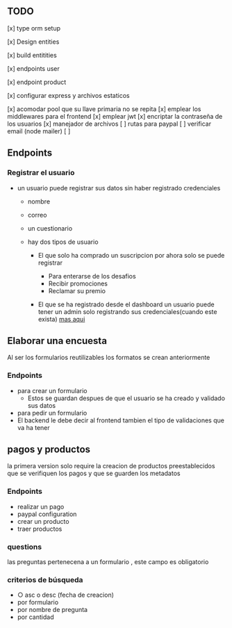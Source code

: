 [ideas]: documents/ideas.md

## TODO

[x] type orm setup

[x] Design entities

[x] build entitities

[x] endpoints user

[x] endpoint product

[x] configurar express y archivos estaticos

[x] acomodar pool que su llave primaria no se repita
[x] emplear los middlewares para el frontend
[x] emplear jwt
[x] encriptar la contraseña de los usuarios
[x] manejador de archivos
[ ] rutas para paypal
[ ] verificar email (node mailer)
[ ]

## Endpoints

### Registrar el usuario

- un usuario puede registrar sus datos sin haber registrado credenciales

  - nombre
  - correo
  - un cuestionario
  - hay dos tipos de usuario

    - El que solo ha comprado un suscripcion
      por ahora solo se puede registrar

      - Para enterarse de los desafios
      - Recibir promociones
      - Reclamar su premio

    - El que se ha registrado desde el dashboard
      un usuario puede tener un admin solo registrando sus credenciales(cuando este exista) [mas aqui][ideas]

## Elaborar una encuesta

Al ser los formularios reutilizables los formatos se crean anteriormente

### **Endpoints**

- para crear un formulario
  - Estos se guardan despues de que el usuario se ha creado y validado sus datos
- para pedir un formulario
- El backend le debe decir al frontend tambien el tipo de validaciones
  que va ha tener

## pagos y productos

la primera version solo require la creacion de productos preestablecidos
que se verifiquen los pagos y que se guarden los metadatos

### **Endpoints**

- realizar un pago
- paypal configuration
- crear un producto
- traer productos

### questions

las preguntas pertenecena a un formulario , este campo es obligatorio

### criterios de búsqueda

- ○ asc o desc (fecha de creacion)
- por formulario
- por nombre de pregunta
- por cantidad
